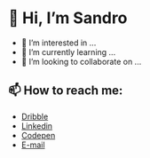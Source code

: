 # 👋 Hi, I’m Sandro
- 👀 I’m interested in ...
- 🌱 I’m currently learning ...
- 💞️ I’m looking to collaborate on ...



## 📫 How to reach me:

- [Dribble](https://dribbble.com/reub)
- [Linkedin](https://www.linkedin.com/in/sandro-santos-345b5b204)
- [Codepen](https://codepen.io/rebub)
- [E-mail](mailto:rebub@vivaldi.net)
